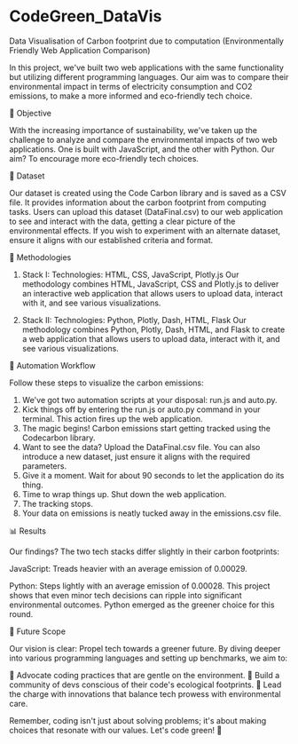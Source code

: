 # CodeGreen_DataVis
Data Visualisation of Carbon footprint due to computation (Environmentally Friendly Web Application Comparison)

In this project, we've built two web applications with the same functionality but utilizing different programming languages. Our aim was to compare their environmental
impact in terms of electricity consumption and CO2 emissions, to make a more informed and eco-friendly tech choice.

🎯 Objective

With the increasing importance of sustainability, we've taken up the challenge to analyze and compare the environmental impacts of two web applications.
One is built with JavaScript, and the other with Python. Our aim? To encourage more eco-friendly tech choices.

📁 Dataset

Our dataset is created using the Code Carbon library and is saved as a CSV file. It provides information about the carbon footprint from computing tasks. 
Users can upload this dataset (DataFinal.csv) to our web application to see and interact with the data, getting a clear picture of the environmental effects.
If you wish to experiment with an alternate dataset, ensure it aligns with our established criteria and format.

📌 Methodologies

1. Stack I: 
Technologies: HTML, CSS, JavaScript, Plotly.js
Our methodology combines HTML, JavaScript, CSS and Plotly.js to deliver an interactive web application that allows users to upload data, interact with it,
and see various visualizations.


2. Stack II: 
Technologies: Python, Plotly, Dash, HTML, Flask
Our methodology combines Python, Plotly, Dash, HTML, and Flask to create a web application that allows users to upload data, interact with it,
and see various visualizations.


🤖 Automation Workflow

Follow these steps to visualize the carbon emissions:
1) We've got two automation scripts at your disposal: run.js and auto.py.
2) Kick things off by entering the run.js or auto.py command in your terminal. This action fires up the web application.
3) The magic begins! Carbon emissions start getting tracked using the Codecarbon library.
4) Want to see the data? Upload the DataFinal.csv file. You can also introduce a new dataset, just ensure it aligns with the required parameters.
5) Give it a moment. Wait for about 90 seconds to let the application do its thing.
6) Time to wrap things up. Shut down the web application.
7) The tracking stops.
8) Your data on emissions is neatly tucked away in the emissions.csv file.

📊 Results

Our findings? The two tech stacks differ slightly in their carbon footprints:

JavaScript: Treads heavier with an average emission of 0.00029.


Python: Steps lightly with an average emission of 0.00028.
This project shows that even minor tech decisions can ripple into significant environmental outcomes. Python emerged as the greener choice for this round.

🌱 Future Scope

Our vision is clear: Propel tech towards a greener future. By diving deeper into various programming languages and setting up benchmarks, we aim to:

🌿 Advocate coding practices that are gentle on the environment.
🤝 Build a community of devs conscious of their code's ecological footprints.
🚀 Lead the charge with innovations that balance tech prowess with environmental care.

Remember, coding isn't just about solving problems; it's about making choices that resonate with our values. Let's code green! 🍃




